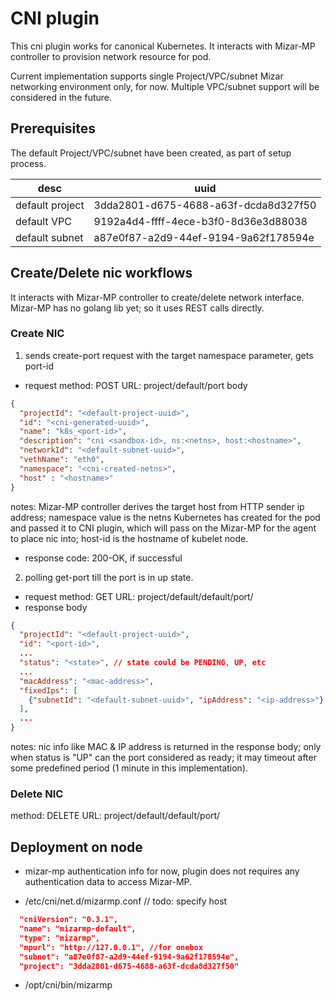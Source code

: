 # CNI plugin
This cni plugin works for canonical Kubernetes. It interacts with Mizar-MP controller to provision network resource for pod.

Current implementation supports single Project/VPC/subnet Mizar networking environment only, for now. Multiple VPC/subnet support will be considered in the future. 

## Prerequisites
The default Project/VPC/subnet have been created, as part of setup process.

| desc | uuid |
| --- | --- | 
| default project | 3dda2801-d675-4688-a63f-dcda8d327f50 |
| default VPC | 9192a4d4-ffff-4ece-b3f0-8d36e3d88038 | 
| default subnet | a87e0f87-a2d9-44ef-9194-9a62f178594e |

## Create/Delete nic workflows
It interacts with Mizar-MP controller to create/delete network interface. Mizar-MP has no golang lib yet; so it uses REST calls directly.

### Create NIC
1. sends create-port request with the target namespace parameter, gets port-id
* request
method: POST
URL: project/default/port
body
```json
{
  "projectId": "<default-project-uuid>",
  "id": "<cni-generated-uuid>",
  "name": "k8s_<port-id>",
  "description": "cni <sandbox-id>, ns:<netns>, host:<hostname>",
  "networkId": "<default-subnet-uuid>",
  "vethName": "eth0",
  "namespace": "<cni-created-netns>",
  "host" : "<hostname>"
}
```
notes: Mizar-MP controller derives the target host from HTTP sender ip address; namespace value is the netns Kubernetes has created for the pod and passed it to CNI plugin, which will pass on the Mizar-MP for the agent to place nic into; host-id is the hostname of kubelet node.  
* response
code: 200-OK, if successful

2. polling get-port till the port is in up state.
* request
method: GET
URL: project/default/default/port/<port-id>
* response
body
```json
{
  "projectId": "<default-project-uuid>",
  "id": "<port-id>",
  ...
  "status": "<state>", // state could be PENDING, UP, etc
  ...
  "macAddress": "<mac-address>",
  "fixedIps": [
    {"subnetId": "<default-subnet-uuid>", "ipAddress": "<ip-address>"}
  ],
  ... 
}
```
notes:
nic info like MAC & IP address is returned in the response body;
only when status is "UP" can the port considered as ready; it may timeout after some predefined period (1 minute in this implementation).  

### Delete NIC
method: DELETE
URL: project/default/default/port/<port-id>

## Deployment on node
* mizar-mp authentication info
for now, plugin does not requires any authentication data to access Mizar-MP.

* /etc/cni/net.d/mizarmp.conf
// todo: specify host
```json
  "cniVersion": "0.3.1",
  "name": "mizarmp-default",
  "type": "mizarmp",
  "mpurl": "http://127.0.0.1", //for onebox
  "subnet": "a87e0f87-a2d9-44ef-9194-9a62f178594e",
  "project": "3dda2801-d675-4688-a63f-dcda8d327f50"
```

* /opt/cni/bin/mizarmp
